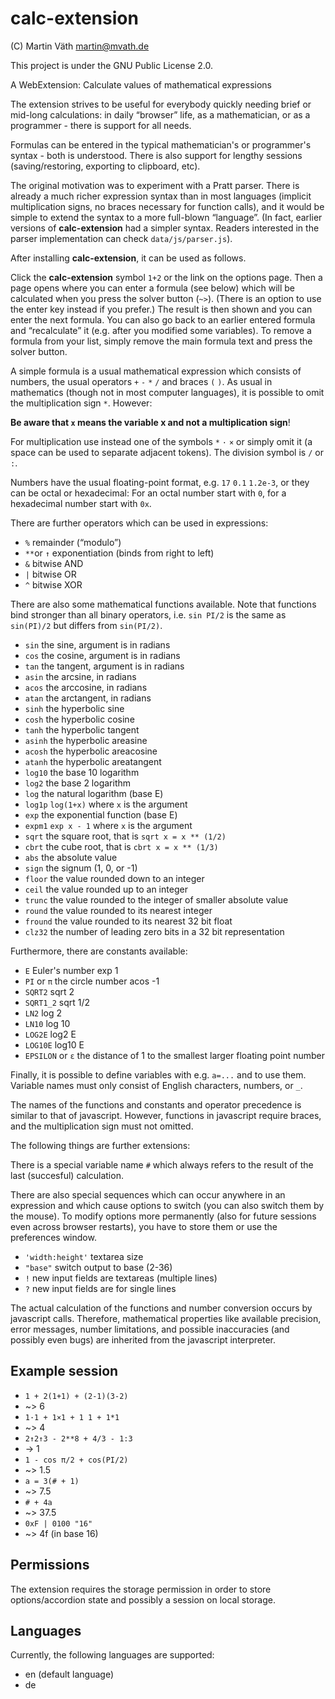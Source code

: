 # calc-extension

(C) Martin Väth <martin@mvath.de>

This project is under the GNU Public License 2.0.

A WebExtension: Calculate values of mathematical expressions

The extension strives to be useful for everybody quickly needing
brief or mid-long calculations: in daily “browser” life, as a
mathematician, or as a programmer - there is support for all needs.

Formulas can be entered in the typical mathematician's or
programmer's syntax - both is understood.
There is also support for lengthy sessions
(saving/restoring, exporting to clipboard, etc).

The original motivation was to experiment with a Pratt parser.
There is already a much richer expression syntax than in most languages
(implicit multiplication signs, no braces necessary for function calls),
and it would be simple to extend the syntax to a more full-blown “language”.
(In fact, earlier versions of __calc-extension__ had a simpler syntax.
Readers interested in the parser implementation can check `data/js/parser.js`).

After installing __calc-extension__, it can be used as follows.

Click the __calc-extension__ symbol `1+2` or the link on the options page.
Then a page opens where you can enter a formula (see below) which will be
calculated when you press the solver button (`~>`).
(There is an option to use the enter key instead if you prefer.)
The result is then shown and you can enter the next formula.
You can also go back to an earlier entered formula and “recalculate” it
(e.g. after you modified some variables).
To remove a formula from your list, simply remove the main formula text
and press the solver button.

A simple formula is a usual mathematical expression which consists of numbers,
the usual operators `+` `-` `*` `/` and braces `(` `)`.
As usual in mathematics (though not in most computer languages),
it is possible to omit the multiplication sign `*`.
However:

__Be aware that `x` means the variable x and not a multiplication sign__!

For multiplication use instead one of the symbols `*` `·` `×` or simply omit it
(a space can be used to separate adjacent tokens).
The division symbol is `/` or `:`.

Numbers have the usual floating-point format, e.g. `17`  `0.1` `1.2e-3`,
or they can be octal or hexadecimal: For an octal number start with `0`,
for a hexadecimal number start with `0x`.

There are further operators which can be used in expressions:

- `%` remainder (“modulo”)
- `**`or `↑` exponentiation (binds from right to left)
- `&` bitwise AND
- `|` bitwise OR
- `^` bitwise XOR

There are also some mathematical functions available.
Note that functions bind stronger than all binary operators, i.e.
`sin PI/2` is the same as `sin(PI)/2` but differs from `sin(PI/2)`.

- `sin` the sine, argument is in radians
- `cos` the cosine, argument is in radians
- `tan` the tangent, argument is in radians
- `asin` the arcsine, in radians
- `acos` the arccosine, in radians
- `atan` the arctangent, in radians
- `sinh` the hyperbolic sine
- `cosh` the hyperbolic cosine
- `tanh` the hyperbolic tangent
- `asinh` the hyperbolic areasine
- `acosh` the hyperbolic areacosine
- `atanh` the hyperbolic areatangent
- `log10` the base 10 logarithm
- `log2` the base 2 logarithm
- `log` the natural logarithm (base E)
- `log1p` `log(1+x)` where `x` is the argument
- `exp` the exponential function (base E)
- `expm1` `exp x - 1` where `x` is the argument
- `sqrt` the square root, that is `sqrt x = x ** (1/2)`
- `cbrt` the cube root, that is `cbrt x = x ** (1/3)`
- `abs` the absolute value
- `sign` the signum (1, 0, or -1)
- `floor` the value rounded down to an integer
- `ceil` the value rounded up to an integer
- `trunc` the value rounded to the integer of smaller absolute value
- `round` the value rounded to its nearest integer
- `fround` the value rounded to its nearest 32 bit float
- `clz32` the number of leading zero bits in a 32 bit representation

Furthermore, there are constants available:

- `E` Euler's number exp 1
- `PI` or `π` the circle number acos -1
- `SQRT2` sqrt 2
- `SQRT1_2` sqrt 1/2
- `LN2` log 2
- `LN10` log 10
- `LOG2E` log2 E
- `LOG10E` log10 E
- `EPSILON` or `ε` the distance of 1 to the smallest larger floating point number

Finally, it is possible to define variables with e.g. `a=...` and to use them.
Variable names must only consist of English characters, numbers, or `_`.

The names of the functions and constants and operator precedence is similar to
that of javascript. However, functions in javascript require braces, and the
multiplication sign must not omitted.

The following things are further extensions:

There is a special variable name `#` which always refers to the result of
the last (succesful) calculation.

There are also special sequences which can occur anywhere in an expression
and which cause options to switch (you can also switch them by the mouse).
To modify options more permanently (also for future sessions even across
browser restarts), you have to store them or use the preferences window.

- `'width:height'` textarea size
- `"base"` switch output to base (2-36)
- `!` new input fields are textareas (multiple lines)
- `?` new input fields are for single lines

The actual calculation of the functions and number conversion occurs
by javascript calls. Therefore, mathematical properties like available
precision, error messages, number limitations, and possible inaccuracies
(and possibly even bugs) are inherited from the javascript interpreter.

## Example session

- `1 + 2(1+1) + (2-1)(3-2)`
- ~> 6
- `1·1 + 1×1 + 1 1 + 1*1`
- ~> 4
- `2↑2↑3 - 2**8 + 4/3 - 1:3`
- -> 1
- `1 - cos π/2 + cos(PI/2)`
- ~> 1.5
- `a = 3(# + 1)`
- ~> 7.5
- `# + 4a`
- ~> 37.5
- `0xF | 0100 "16"`
- ~> 4f (in base 16)

## Permissions

The extension requires the storage permission in order to store
options/accordion state and possibly a session on local storage.

## Languages

Currently, the following languages are supported:

- en (default language)
- de
